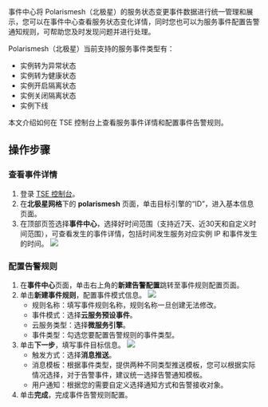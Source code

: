 事件中心将 Polarismesh（北极星）的服务状态变更事件数据进行统一管理和展示，您可以在事件中心查看服务状态变化详情，同时您也可以为服务事件配置告警通知规则，可帮助您及时发现问题并进行处理。

Polarismesh（北极星）当前支持的服务事件类型有：

- 实例转为异常状态
- 实例转为健康状态
- 实例开启隔离状态
- 实例关闭隔离状态
- 实例下线

本文介绍如何在 TSE 控制台上查看服务事件详情和配置事件告警规则。

## 操作步骤

### 查看事件详情

1. 登录 [TSE 控制台](https://console.cloud.tencent.com/tse)。
2. 在**北极星网格**下的 **polarismesh** 页面，单击目标引擎的“ID”，进入基本信息页面。
3. 在顶部页签选择**事件中心**，选择好时间范围（支持近7天、近30天和自定义时间范围），可查看发生的事件详情，包括时间发生服务对应实例 IP 和事件发生的时间。
   ![](https://qcloudimg.tencent-cloud.cn/raw/28c386d1d8f32e89a909275409c548e2.png)

### 配置告警规则

1. 在**事件中心**页面，单击右上角的**新建告警配置**跳转至事件规则配置页面。
2. 单击**新建事件规则**，配置事件模式信息。
   ![](https://qcloudimg.tencent-cloud.cn/raw/6d2c89d2bf2b23df08c37f11a9b19253.png)
   - 规则名称：填写事件规则名称，规则名称一旦创建无法修改。
   - 事件模式：选择**云服务预设事件**。
   - 云服务类型：选择**微服务引擎**。
   - 事件类型：勾选您要配置告警规则的事件类型。
3. 单击**下一步**，填写事件目标信息。
   ![](https://qcloudimg.tencent-cloud.cn/raw/139c61c0542fbea79b497264ed2f6367.png)
   - 触发方式：选择**消息推送**。
   - 消息模板：根据事件类型，提供两种不同类型推送模板，您可以根据实际情况选择，对于告警事件，建议统一选择告警通知模板。
   - 用户通知：根据您的需要自定义选择通知方式和告警接收对象。
4. 单击**完成**，完成事件告警规则配置。
